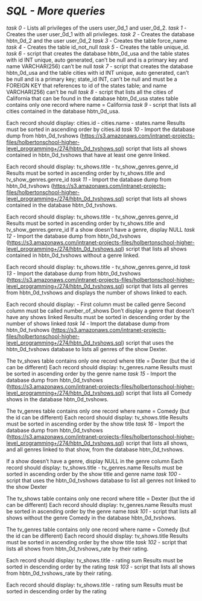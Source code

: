# _SQL - More queries_

_task 0_ -  Lists all privileges of the users user_0d_1 and user_0d_2.
_task 1_ - Creates the user user_0d_1 with all privileges.
_task 2_ - Creates the database hbtn_0d_2 and the user user_0d_2
_task 3_ - Creates the table force_name
_task 4_ - Creates the table id_not_null
_task 5_ - Creates the table unique_id.
_task 6_ - script that creates the database hbtn_0d_usa and the table states with id INT unique, auto generated, can’t be null and is a primary key and name VARCHAR(256) can’t be null
_task 7_ - script that creates the database hbtn_0d_usa and the table cities with id INT unique, auto generated, can’t be null and is a primary key; state_id INT, can’t be null and must be a FOREIGN KEY that references to id of the states table; and name VARCHAR(256) can’t be null
_task 8_ - script that lists all the cities of California that can be found in the database hbtn_0d_usa
            states table contains only one record where name = California
_task 9_ -  script that lists all cities contained in the database hbtn_0d_usa.

Each record should display: cities.id - cities.name - states.name
Results must be sorted in ascending order by cities.id
_task 10_ - Import the database dump from hbtn_0d_tvshows (https://s3.amazonaws.com/intranet-projects-files/holbertonschool-higher-level_programming+/274/hbtn_0d_tvshows.sql)
script that lists all shows contained in hbtn_0d_tvshows that have at least one genre linked.

Each record should display: tv_shows.title - tv_show_genres.genre_id
Results must be sorted in ascending order by tv_shows.title and tv_show_genres.genre_id
_task 11_ - Import the database dump from hbtn_0d_tvshows (https://s3.amazonaws.com/intranet-projects-files/holbertonschool-higher-level_programming+/274/hbtn_0d_tvshows.sql)
script that lists all shows contained in the database hbtn_0d_tvshows.

Each record should display: tv_shows.title - tv_show_genres.genre_id
Results must be sorted in ascending order by tv_shows.title and tv_show_genres.genre_id
If a show doesn’t have a genre, display NULL
_task 12_ - Import the database dump from hbtn_0d_tvshows (https://s3.amazonaws.com/intranet-projects-files/holbertonschool-higher-level_programming+/274/hbtn_0d_tvshows.sql)
script that lists all shows contained in hbtn_0d_tvshows without a genre linked.

Each record should display: tv_shows.title - tv_show_genres.genre_id
_task 13_ - Import the database dump from hbtn_0d_tvshows (https://s3.amazonaws.com/intranet-projects-files/holbertonschool-higher-level_programming+/274/hbtn_0d_tvshows.sql)
script that lists all genres from hbtn_0d_tvshows and displays the number of shows linked to each.

Each record should display: <TV Show genre> - <Number of shows linked to this genre>
First column must be called genre
Second column must be called number_of_shows
Don’t display a genre that doesn’t have any shows linked
Results must be sorted in descending order by the number of shows linked
_task 14_ - Import the database dump from hbtn_0d_tvshows (https://s3.amazonaws.com/intranet-projects-files/holbertonschool-higher-level_programming+/274/hbtn_0d_tvshows.sql)
script that uses the hbtn_0d_tvshows database to lists all genres of the show Dexter.

The tv_shows table contains only one record where title = Dexter (but the id can be different)
Each record should display: tv_genres.name
Results must be sorted in ascending order by the genre name
_task 15_ - Import the database dump from hbtn_0d_tvshows (https://s3.amazonaws.com/intranet-projects-files/holbertonschool-higher-level_programming+/274/hbtn_0d_tvshows.sql)
script that lists all Comedy shows in the database hbtn_0d_tvshows.

The tv_genres table contains only one record where name = Comedy (but the id can be different)
Each record should display: tv_shows.title
Results must be sorted in ascending order by the show title
_task 16_ - Import the database dump from hbtn_0d_tvshows (https://s3.amazonaws.com/intranet-projects-files/holbertonschool-higher-level_programming+/274/hbtn_0d_tvshows.sql)
script that lists all shows, and all genres linked to that show, from the database hbtn_0d_tvshows.

If a show doesn’t have a genre, display NULL in the genre column
Each record should display: tv_shows.title - tv_genres.name
Results must be sorted in ascending order by the show title and genre name
_task 100_ - script that uses the hbtn_0d_tvshows database to list all genres not linked to the show Dexter

The tv_shows table contains only one record where title = Dexter (but the id can be different)
Each record should display: tv_genres.name
Results must be sorted in ascending order by the genre name
_task 101_ - script that lists all shows without the genre Comedy in the database hbtn_0d_tvshows.

The tv_genres table contains only one record where name = Comedy (but the id can be different)
Each record should display: tv_shows.title
Results must be sorted in ascending order by the show title
_task 102_ - script that lists all shows from hbtn_0d_tvshows_rate by their rating.

Each record should display: tv_shows.title - rating sum
Results must be sorted in descending order by the rating
_task 103_ - script that lists all shows from hbtn_0d_tvshows_rate by their rating.

Each record should display: tv_shows.title - rating sum
Results must be sorted in descending order by the rating